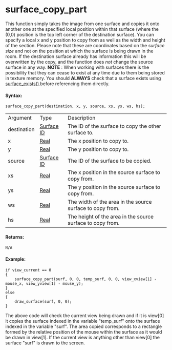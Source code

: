 # surface_copy_part

This function simply takes the image from one surface and copies it onto
another one at the specified local position within that surface (where
the (0,0) position is the top left corner of the destination surface).
You can specify a local x and y position to copy from as well as the
width and height of the section. Please note that these are coordinates
based on the *surface size* and not on the position at which the surface
is being drawn in the room. If the destination surface already has
information this will be overwritten by the copy, and the function does
*not* change the source surface in any way. **NOTE** : When working with
surfaces there is the possibility that they can cease to exist at any
time due to them being stored in texture memory. You should **ALWAYS**
check that a surface exists using [ surface_exists()
](surface_exists) before referencing them directly.

#### Syntax:

``` gml
surface_copy_part(destination, x, y, source, xs, ys, ws, hs);
```

|             |                                                                                                     |                                                            |
|-------------|-----------------------------------------------------------------------------------------------------|------------------------------------------------------------|
| Argument    | Type                                                                                                | Description                                                |
| destination |  [Surface ID](../../../../../GameMaker_Language/GML_Reference/Drawing/Surfaces/surface_create)  | The ID of the surface to copy the other surface to.        |
| x           |  [Real](../../../../../GameMaker_Language/GML_Overview/Data_Types)                              | The x position to copy to.                                 |
| y           |  [Real](../../../../../GameMaker_Language/GML_Overview/Data_Types)                              | The y position to copy to.                                 |
| source      |  [Surface ID](../../../../../GameMaker_Language/GML_Reference/Drawing/Surfaces/surface_create)  | The ID of the surface to be copied.                        |
| xs          |  [Real](../../../../../GameMaker_Language/GML_Overview/Data_Types)                              | The x position in the source surface to copy from.         |
| ys          |  [Real](../../../../../GameMaker_Language/GML_Overview/Data_Types)                              | The y position in the source surface to copy from.         |
| ws          |  [Real](../../../../../GameMaker_Language/GML_Overview/Data_Types)                              | The width of the area in the source surface to copy from.  |
| hs          |  [Real](../../../../../GameMaker_Language/GML_Overview/Data_Types)                              | The height of the area in the source surface to copy from. |

#### Returns:

``` gml
N/A
```

#### Example:

``` gml
if view_current == 0
{
    surface_copy_part(surf, 0, 0, temp_surf, 0, 0, view_xview[1] - mouse_x, view_yview[1] - mouse_y);
}
else
{
    draw_surface(surf, 0, 0);
}
```

The above code will check the current view being drawn and if it is
view\[0\] it copies the surface indexed in the variable "temp_surf" onto
the surface indexed in the variable "surf". The area copied corresponds
to a rectangle formed by the relative position of the mouse within the
surface as it would be drawn in view\[1\]. If the current view is
anything other than view\[0\] the surface "surf" is drawn to the screen.
